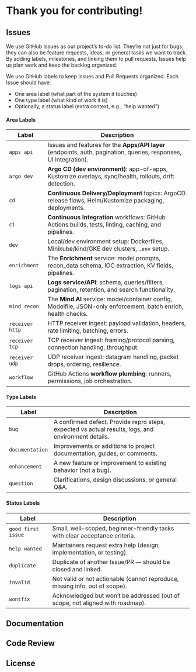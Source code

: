 # Thank you for contributing!

## Issues

We use GitHub Issues as our project’s to-do list. They’re not just for bugs; they can also be feature requests, ideas, or general tasks we want to track. By adding labels, milestones, and linking them to pull requests, Issues help us plan work and keep the backlog organized.

We use GitHub labels to keep Issues and Pull Requests organized. Each Issue should have:

- One area label (what part of the system it touches)
- One type label (what kind of work it is)
- Optionally, a status label (extra context, e.g., “help wanted”)

#### Area Labels

| Label           | Description                                                                                                       |
| --------------- | ----------------------------------------------------------------------------------------------------------------- |
| `apps api`      | Issues and features for the **Apps/API layer** (endpoints, auth, pagination, queries, responses, UI integration). |
| `argo dev`      | **Argo CD (dev environment)**: app-of-apps, Kustomize overlays, sync/health, rollouts, drift detection.           |
| `cd`            | **Continuous Delivery/Deployment** topics: ArgoCD release flows, Helm/Kustomize packaging, deployments.           |
| `ci`            | **Continuous Integration** workflows: GitHub Actions builds, tests, linting, caching, and pipelines.              |
| `dev`           | Local/dev environment setup: Dockerfiles, Minikube/kind/GKE dev clusters, `.env` setup.                           |
| `enrichment`    | The **Enrichment** service: model prompts, recon\_data schema, IOC extraction, KV fields, pipelines.              |
| `logs api`      | **Logs service/API**: schema, queries/filters, pagination, retention, and search functionality.                   |
| `mind recon`    | The **Mind AI** service: model/container config, Modelfile, JSON-only enforcement, batch enrich, health checks.   |
| `receiver http` | HTTP receiver ingest: payload validation, headers, rate limiting, batching, errors.                               |
| `receiver tcp`  | TCP receiver ingest: framing/protocol parsing, connection handling, throughput.                                   |
| `receiver udp`  | UDP receiver ingest: datagram handling, packet drops, ordering, resilience.                                       |
| `workflow`      | GitHub Actions **workflow plumbing**: runners, permissions, job orchestration.                                    |

#### Type Labels

| Label           | Description                                                                                         |
| --------------- | --------------------------------------------------------------------------------------------------- |
| `bug`           | A confirmed defect. Provide repro steps, expected vs actual results, logs, and environment details. |
| `documentation` | Improvements or additions to project documentation, guides, or comments.                            |
| `enhancement`   | A new feature or improvement to existing behavior (not a bug).                                      |
| `question`      | Clarifications, design discussions, or general Q\&A.                                                |

#### Status Labels

| Label              | Description                                                                   |
| ------------------ | ----------------------------------------------------------------------------- |
| `good first issue` | Small, well-scoped, beginner-friendly tasks with clear acceptance criteria.   |
| `help wanted`      | Maintainers request extra help (design, implementation, or testing).          |
| `duplicate`        | Duplicate of another Issue/PR — should be closed and linked.                  |
| `invalid`          | Not valid or not actionable (cannot reproduce, missing info, out of scope).   |
| `wontfix`          | Acknowledged but won’t be addressed (out of scope, not aligned with roadmap). |

## Documentation

## Code Review

## License